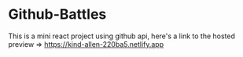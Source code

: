 # Github-Battles
This is a mini react project using github api, here's a link to the hosted preview => https://kind-allen-220ba5.netlify.app
